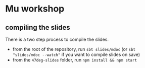 # Mu workshop

## compiling the slides

There is a two step process to compile the slides.
- from the root of the repository, run `sbt slides/mdoc` (or `sbt "slides/mdoc --watch"` if you want to compile slides on save)
- from the `47deg-slides` folder, run `npm install && npm start`
